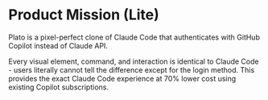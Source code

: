 # Product Mission (Lite)

Plato is a pixel-perfect clone of Claude Code that authenticates with GitHub Copilot instead of Claude API. 

Every visual element, command, and interaction is identical to Claude Code - users literally cannot tell the difference except for the login method. This provides the exact Claude Code experience at 70% lower cost using existing Copilot subscriptions.